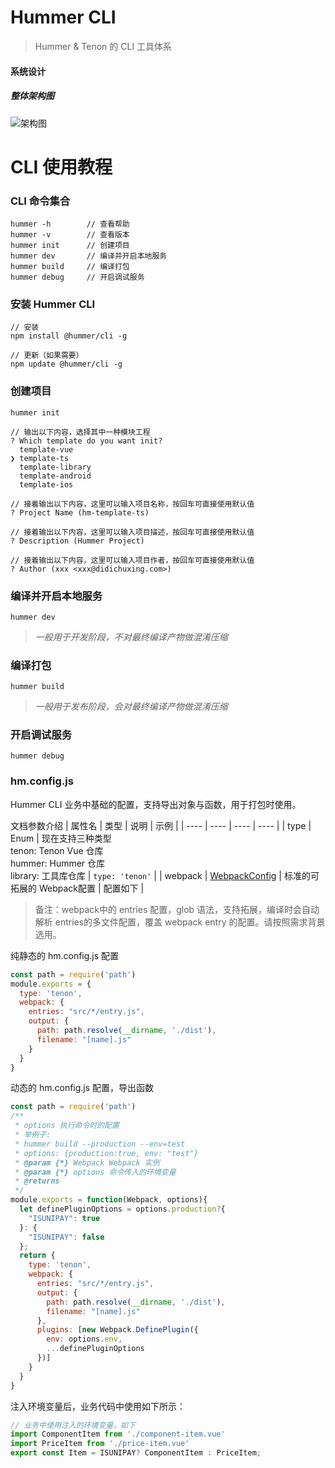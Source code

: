 # Hummer CLI
> Hummer & Tenon 的 CLI 工具体系

#### 系统设计
##### 整体架构图
![架构图](https://pt-starimg.didistatic.com/static/starimg/img/r6NuBU5fND1599047588548.png)

CLI 使用教程
===

### CLI 命令集合
```
hummer -h        // 查看帮助
hummer -v        // 查看版本
hummer init      // 创建项目
hummer dev       // 编译并开启本地服务
hummer build     // 编译打包
hummer debug     // 开启调试服务
```

### 安装 Hummer CLI
```
// 安装
npm install @hummer/cli -g

// 更新（如果需要）
npm update @hummer/cli -g
```

### 创建项目
```
hummer init

// 输出以下内容，选择其中一种模块工程
? Which template do you want init? 
  template-vue 
❯ template-ts 
  template-library
  template-android 
  template-ios 

// 接着输出以下内容，这里可以输入项目名称，按回车可直接使用默认值
? Project Name (hm-template-ts)

// 接着输出以下内容，这里可以输入项目描述，按回车可直接使用默认值
? Description (Hummer Project)

// 接着输出以下内容，这里可以输入项目作者，按回车可直接使用默认值
? Author (xxx <xxx@didichuxing.com>) 
```

### 编译并开启本地服务
```
hummer dev
```
> *一般用于开发阶段，不对最终编译产物做混淆压缩*

### 编译打包
```
hummer build
```
> *一般用于发布阶段，会对最终编译产物做混淆压缩*

### 开启调试服务
```
hummer debug
```
### hm.config.js
Hummer CLI 业务中基础的配置，支持导出对象与函数，用于打包时使用。

文档参数介绍
| 属性名 | 类型 | 说明 | 示例 |
| ---- | ---- | ---- | ---- |
| type | Enum | 现在支持三种类型<br>tenon: Tenon Vue 仓库 <br>hummer: Hummer 仓库 <br>library: 工具库仓库 | `type: 'tenon'` | 
| webpack | [WebpackConfig](https://webpack.js.org/configuration/) | 标准的可拓展的 Webpack配置  | 配置如下 | 

> 备注：webpack中的 entries 配置，glob 语法，支持拓展，编译时会自动解析 entries的多文件配置，覆盖 webpack entry 的配置。请按照需求背景选用。

纯静态的 hm.config.js 配置
```javascript
const path = require('path')
module.exports = {
  type: 'tenon', 
  webpack: {
    entries: "src/*/entry.js",
    output: {
      path: path.resolve(__dirname, './dist'),
      filename: "[name].js"
    }
  }
}
```

动态的 hm.config.js 配置，导出函数
```javascript
const path = require('path')
/**
 * options 执行命令时的配置
 * 举例子:
 * hummer build --production --env=test
 * options: {production:true, env: "test"}
 * @param {*} Webpack Webpack 实例
 * @param {*} options 命令传入的环境变量
 * @returns 
 */
module.exports = function(Webpack, options){
  let definePluginOptions = options.production?{
    "ISUNIPAY": true
  }: {
    "ISUNIPAY": false
  };
  return {
    type: 'tenon',
    webpack: {
      entries: "src/*/entry.js",
      output: {
        path: path.resolve(__dirname, './dist'),
        filename: "[name].js"
      },
      plugins: [new Webpack.DefinePlugin({
        env: options.env,
        ...definePluginOptions
      })]
    }
  }
}
```

注入环境变量后，业务代码中使用如下所示：
```javascript
// 业务中使用注入的环境变量，如下
import ComponentItem from './component-item.vue'
import PriceItem from './price-item.vue'
export const Item = ISUNIPAY? ComponentItem : PriceItem;
```
